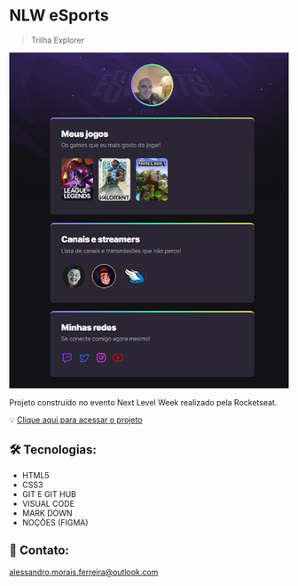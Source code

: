 # NLW eSports

> Trilha Explorer

![preview](./.github/preview.png)

Projeto construído no evento Next Level Week realizado pela Rocketseat.

💡 ​[Clique aqui para acessar o projeto](https://alessandro-morais-ferreira.github.io/nlw-esports-explorer)

## ​🛠️​ Tecnologias:

- HTML5
- CSS3
- GIT E GIT HUB
- VISUAL CODE
- MARK DOWN
- NOÇÕES (FIGMA)

## 💛​ Contato:

alessandro.morais.ferreira@outlook.com
